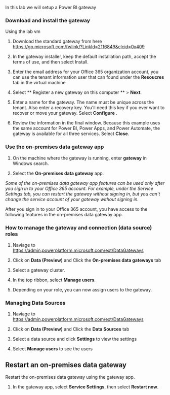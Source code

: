 In this lab we will setup a Power BI gateway

### Download and install the gateway

Using the lab vm

1. Download the standard gateway from here  https://go.microsoft.com/fwlink/?LinkId=2116849&clcid=0x409

2. In the gateway installer, keep the default installation path, accept the terms of use, and then select Install.

3. Enter the email address for your Office 365 organization account,  you can use the tenant information user that can found under the **Resoucres** tab in the virtual machine

4. Select ** Register a new gateway on this computer ** > **Next**.

5. Enter a name for the gateway. The name must be unique across the tenant. Also enter a recovery key. You'll need this key if you ever want to recover or move your gateway. Select **Configure** .

6.  Review the information in the final window. Because this example uses the same account for Power BI, Power Apps, and Power Automate, the gateway is available for all three services. Select **Close**.


### Use the on-premises data gateway app

1. On the machine where the gateway is running, enter **gateway** in Windows search.

2. Select the **On-premises data gateway** app.

*Some of the on-premises data gateway app features can be used only after you sign in to your Office 365 account. For example, under the Service Settings tab, you can restart the gateway without signing in, but you can't change the service account of your gateway without signing in.*

After you sign in to your Office 365 account, you have access to the following features in the on-premises data gateway app.

### How to manage the gateway and connection (data source) roles

1. Naviage to https://admin.powerplatform.microsoft.com/ext/DataGateways

2. Click on **Data (Preview)** and Click the **On-premises data gateways** tab

3. Select a gateway cluster.

4. In the top ribbon, select **Manage users**.

5. Depending on your role, you can now assign users to the gateway.

### Managing  Data Sources

1. Naviage to https://admin.powerplatform.microsoft.com/ext/DataGateways

2. Click on **Data (Preview)** and Click the **Data Sources** tab
3. Select a data source and click **Settings** to view the settings 
4. Select **Manage users** to see the users


## Restart an on-premises data gateway

Restart the on-premises data gateway using the gateway app.

1. In the gateway app, select **Service Settings**, then select **Restart now**.
